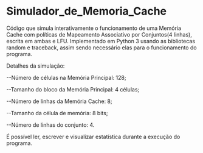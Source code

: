 # Simulador_de_Memoria_Cache
Código que simula interativamente o funcionamento de uma Memória Cache com políticas de Mapeamento Associativo por Conjuntos(4 linhas), escrita em ambas e LFU.
Implementado em Python 3 usando as bibliotecas random e traceback, assim sendo necessário elas para o funcionamento do programa.

Detalhes da simulação:

--Número de células na Memória Principal: 128;

--Tamanho do bloco da Memória Principal: 4 células;

--Número de linhas da Memória Cache: 8;

--Tamanho da célula de memória: 8 bits;

--Número de linhas do conjunto: 4.

É possível ler, escrever e visualizar estatística durante a execução do programa.
